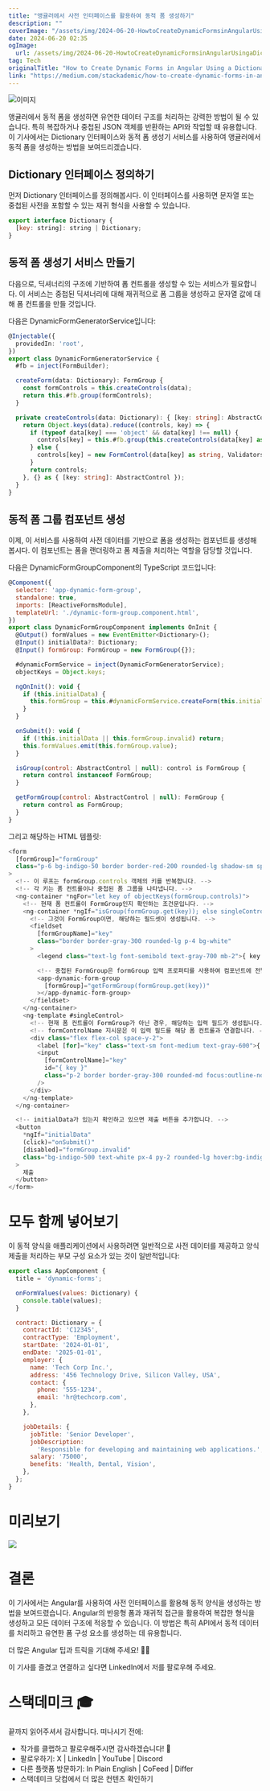 ```yaml
---
title: "앵귤러에서 사전 인터페이스를 활용하여 동적 폼 생성하기"
description: ""
coverImage: "/assets/img/2024-06-20-HowtoCreateDynamicFormsinAngularUsingaDictionaryInterface_0.png"
date: 2024-06-20 02:35
ogImage: 
  url: /assets/img/2024-06-20-HowtoCreateDynamicFormsinAngularUsingaDictionaryInterface_0.png
tag: Tech
originalTitle: "How to Create Dynamic Forms in Angular Using a Dictionary Interface"
link: "https://medium.com/stackademic/how-to-create-dynamic-forms-in-angular-using-a-dictionary-interface-36aac956fa86"
---
```




![이미지](/assets/img/2024-06-20-HowtoCreateDynamicFormsinAngularUsingaDictionaryInterface_0.png)

앵귤러에서 동적 폼을 생성하면 유연한 데이터 구조를 처리하는 강력한 방법이 될 수 있습니다. 특히 복잡하거나 중첩된 JSON 객체를 반환하는 API와 작업할 때 유용합니다. 이 기사에서는 Dictionary 인터페이스와 동적 폼 생성기 서비스를 사용하여 앵귤러에서 동적 폼을 생성하는 방법을 보여드리겠습니다.

## Dictionary 인터페이스 정의하기

먼저 Dictionary 인터페이스를 정의해봅시다. 이 인터페이스를 사용하면 문자열 또는 중첩된 사전을 포함할 수 있는 재귀 형식을 사용할 수 있습니다.


<div class="content-ad"></div>

```js
export interface Dictionary {
  [key: string]: string | Dictionary;
}
```

## 동적 폼 생성기 서비스 만들기

다음으로, 딕셔너리의 구조에 기반하여 폼 컨트롤을 생성할 수 있는 서비스가 필요합니다. 이 서비스는 중첩된 딕셔너리에 대해 재귀적으로 폼 그룹을 생성하고 문자열 값에 대해 폼 컨트롤을 만들 것입니다.

다음은 DynamicFormGeneratorService입니다:

<div class="content-ad"></div>

```ts
@Injectable({
  providedIn: 'root',
})
export class DynamicFormGeneratorService {
  #fb = inject(FormBuilder);

  createForm(data: Dictionary): FormGroup {
    const formControls = this.createControls(data);
    return this.#fb.group(formControls);
  }

  private createControls(data: Dictionary): { [key: string]: AbstractControl } {
    return Object.keys(data).reduce((controls, key) => {
      if (typeof data[key] === 'object' && data[key] !== null) {
        controls[key] = this.#fb.group(this.createControls(data[key] as Dictionary));
      } else {
        controls[key] = new FormControl(data[key] as string, Validators.required);
      }
      return controls;
    }, {} as { [key: string]: AbstractControl });
  }
}
```

## 동적 폼 그룹 컴포넌트 생성

이제, 이 서비스를 사용하여 사전 데이터를 기반으로 폼을 생성하는 컴포넌트를 생성해 봅시다. 이 컴포넌트는 폼을 랜더링하고 폼 제출을 처리하는 역할을 담당할 것입니다.

다음은 DynamicFormGroupComponent의 TypeScript 코드입니다:


<div class="content-ad"></div>

```js
@Component({
  selector: 'app-dynamic-form-group',
  standalone: true,
  imports: [ReactiveFormsModule],
  templateUrl: './dynamic-form-group.component.html',
})
export class DynamicFormGroupComponent implements OnInit {
  @Output() formValues = new EventEmitter<Dictionary>();
  @Input() initialData?: Dictionary;
  @Input() formGroup: FormGroup = new FormGroup({});

  #dynamicFormService = inject(DynamicFormGeneratorService);
  objectKeys = Object.keys;

  ngOnInit(): void {
    if (this.initialData) {
      this.formGroup = this.#dynamicFormService.createForm(this.initialData);
    }
  }

  onSubmit(): void {
    if (!this.initialData || this.formGroup.invalid) return;
    this.formValues.emit(this.formGroup.value);
  }

  isGroup(control: AbstractControl | null): control is FormGroup {
    return control instanceof FormGroup;
  }

  getFormGroup(control: AbstractControl | null): FormGroup {
    return control as FormGroup;
  }
}
```

그리고 해당하는 HTML 템플릿:

```js
<form
  [formGroup]="formGroup"
  class="p-6 bg-indigo-50 border border-red-200 rounded-lg shadow-sm space-y-4"
>
  <!-- 이 루프는 formGroup.controls 객체의 키를 반복합니다. -->
  <!-- 각 키는 폼 컨트롤이나 중첩된 폼 그룹을 나타냅니다. -->
  <ng-container *ngFor="let key of objectKeys(formGroup.controls)">
    <!-- 현재 폼 컨트롤이 FormGroup인지 확인하는 조건문입니다. -->
    <ng-container *ngIf="isGroup(formGroup.get(key)); else singleControl">
      <!-- 그것이 FormGroup이면, 해당하는 필드셋이 생성됩니다. -->
      <fieldset
        [formGroupName]="key"
        class="border border-gray-300 rounded-lg p-4 bg-white"
      >
        <legend class="text-lg font-semibold text-gray-700 mb-2">{ key }</legend>

        <!-- 중첩된 FormGroup은 formGroup 입력 프로퍼티를 사용하여 컴포넌트에 전달됩니다. -->
        <app-dynamic-form-group
          [formGroup]="getFormGroup(formGroup.get(key))"
        ></app-dynamic-form-group>
      </fieldset>
    </ng-container>
    <ng-template #singleControl>
      <!-- 현재 폼 컨트롤이 FormGroup가 아닌 경우, 해당하는 입력 필드가 생성됩니다. -->
      <!-- formControlName 지시문은 이 입력 필드를 해당 폼 컨트롤과 연결합니다. -->
      <div class="flex flex-col space-y-2">
        <label [for]="key" class="text-sm font-medium text-gray-600">{ key }</label>
        <input
          [formControlName]="key"
          id="{ key }"
          class="p-2 border border-gray-300 rounded-md focus:outline-none focus:ring-2 focus:ring-indigo-500"
        />
      </div>
    </ng-template>
  </ng-container>

  <!-- initialData가 있는지 확인하고 있으면 제출 버튼을 추가합니다. -->
  <button
    *ngIf="initialData"
    (click)="onSubmit()"
    [disabled]="formGroup.invalid"
    class="bg-indigo-500 text-white px-4 py-2 rounded-lg hover:bg-indigo-600 disabled:opacity-50 disabled:cursor-not-allowed"
  >
    제출
  </button>
</form>
```

# 모두 함께 넣어보기


<div class="content-ad"></div>

이 동적 양식을 애플리케이션에서 사용하려면 일반적으로 사전 데이터를 제공하고 양식 제출을 처리하는 부모 구성 요소가 있는 것이 일반적입니다:

```js
export class AppComponent {
  title = 'dynamic-forms';

  onFormValues(values: Dictionary) {
    console.table(values);
  }

  contract: Dictionary = {
    contractId: 'C12345',
    contractType: 'Employment',
    startDate: '2024-01-01',
    endDate: '2025-01-01',
    employer: {
      name: 'Tech Corp Inc.',
      address: '456 Technology Drive, Silicon Valley, USA',
      contact: {
        phone: '555-1234',
        email: 'hr@techcorp.com',
      },
    },

    jobDetails: {
      jobTitle: 'Senior Developer',
      jobDescription:
        'Responsible for developing and maintaining web applications.',
      salary: '75000',
      benefits: 'Health, Dental, Vision',
    },
  };
}
```

# 미리보기

<img src="/assets/img/2024-06-20-HowtoCreateDynamicFormsinAngularUsingaDictionaryInterface_1.png" />

<div class="content-ad"></div>

# 결론

이 기사에서는 Angular를 사용하여 사전 인터페이스를 활용해 동적 양식을 생성하는 방법을 보여드렸습니다. Angular의 반응형 폼과 재귀적 접근을 활용하여 복잡한 형식을 생성하고 모든 데이터 구조에 적응할 수 있습니다. 이 방법은 특히 API에서 동적 데이터를 처리하고 유연한 폼 구성 요소를 생성하는 데 유용합니다.

더 많은 Angular 팁과 트릭을 기대해 주세요! 👨‍💻

이 기사를 즐겼고 연결하고 싶다면 LinkedIn에서 저를 팔로우해 주세요.

<div class="content-ad"></div>

# 스택데미크 🎓

끝까지 읽어주셔서 감사합니다. 떠나시기 전에:

- 작가를 클랩하고 팔로우해주시면 감사하겠습니다! 👏
- 팔로우하기: X | LinkedIn | YouTube | Discord
- 다른 플랫폼 방문하기: In Plain English | CoFeed | Differ
- 스택데미크 닷컴에서 더 많은 컨텐츠 확인하기